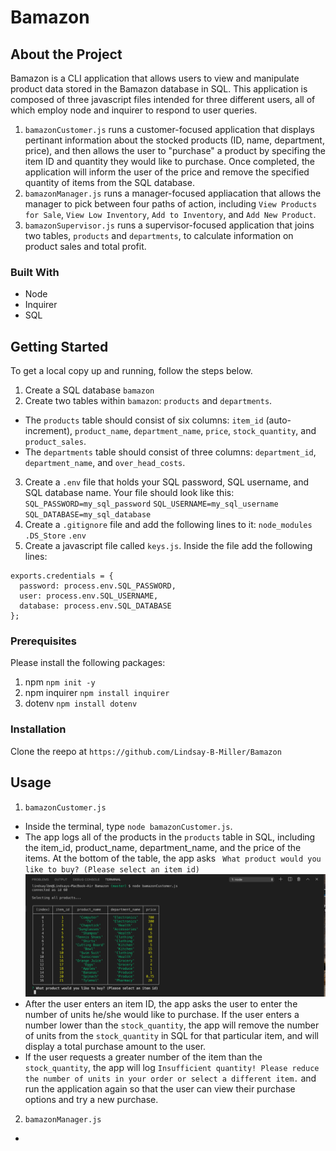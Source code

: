 # Bamazon

## About the Project
Bamazon is a CLI application that allows users to view and manipulate product data stored in the Bamazon database in SQL. This application is composed of three javascript files intended for three different users, all of which employ node and inquirer to respond to user queries. 
1. `bamazonCustomer.js` runs a customer-focused application that displays pertinant information about the stocked products (ID, name, department, price), and then allows the user to "purchase" a product by specifing the item ID and quantity they would like to purchase. Once completed, the application will inform the user of the price and remove the specified quantity of items from the SQL database. 
2. `bamazonManager.js` runs a manager-focused appliacation that allows the manager to pick between four paths of action, including `View Products for Sale`, `View Low Inventory`, `Add to Inventory`, and `Add New Product`.
3. `bamazonSupervisor.js` runs a supervisor-focused application that joins two tables, `products` and `departments`, to calculate information on product sales and total profit. 

### Built With
- Node 
- Inquirer
- SQL

## Getting Started
To get a local copy up and running, follow the steps below.

1. Create a SQL database `bamazon`
2. Create two tables within `bamazon`: `products` and `departments`.
* The `products` table should consist of six columns: `item_id` (auto-increment), `product_name`, `department_name`, `price`, `stock_quantity`, and `product_sales`. 
* The `departments` table should consist of three columns: `department_id`, `department_name`, and `over_head_costs`.
3. Create a `.env` file that holds your SQL password, SQL username, and SQL database name. Your file should look like this: 
`SQL_PASSWORD=my_sql_password`
`SQL_USERNAME=my_sql_username`
`SQL_DATABASE=my_sql_database`
4. Create a `.gitignore` file and add the following lines to it: 
`node_modules`
`.DS_Store`
`.env`
5. Create a javascript file called `keys.js`. Inside the file add the following lines: 
```
exports.credentials = {
  password: process.env.SQL_PASSWORD,
  user: process.env.SQL_USERNAME,
  database: process.env.SQL_DATABASE
};
```

### Prerequisites
Please install the following packages:
1. npm `npm init -y`
2. npm inquirer `npm install inquirer`
3. dotenv `npm install dotenv`

### Installation
Clone the reepo at `https://github.com/Lindsay-B-Miller/Bamazon`

## Usage 
1. `bamazonCustomer.js`
* Inside the terminal, type `node bamazonCustomer.js`.
* The app logs all of the products in the `products` table in SQL, including the item_id, product_name, department_name, and the price of the items. At the bottom of the table, the app asks ` What product would you like to buy? (Please select an item id)`
![Customer Log](./images/CustomerLog.jpg?raw=true)
* After the user enters an item ID, the app asks the user to enter the number of units he/she would like to purchase. If the user enters a number lower than the `stock_quantity`, the app will remove the number of units from the `stock_quantity` in SQL for that particular item, and will display a total purchase amount to the user.
* If the user requests a greater number of the item than the `stock_quantity`, the app will log `Insufficient quantity! Please reduce the number of units in your order or select a different item.` and run the application again so that the user can view their purchase options and try a new purchase. 

2. `bamazonManager.js`
*
